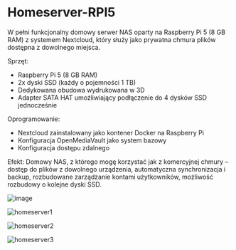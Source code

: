# Homeserver-RPI5

W pełni funkcjonalny domowy serwer NAS oparty na Raspberry Pi 5 (8 GB RAM) z systemem Nextcloud, który służy jako prywatna chmura plików dostępna z dowolnego miejsca.

Sprzęt:
 - Raspberry Pi 5 (8 GB RAM)
 - 2x dyski SSD (każdy o pojemności 1 TB)
 - Dedykowana obudowa wydrukowana w 3D
 - Adapter SATA HAT umożliwiający podłączenie do 4 dysków SSD jednocześnie

Oprogramowanie:
 - Nextcloud zainstalowany jako kontener Docker na Raspberry Pi
 - Konfiguracja OpenMediaVault jako system bazowy
 - Konfiguracja dostępu zdalnego

Efekt:
Domowy NAS, z którego mogę korzystać jak z komercyjnej chmury – dostęp do plików z dowolnego urządzenia, automatyczna synchronizacja i backup, rozbudowane zarządzanie kontami użytkowników, możliwość rozbudowy o kolejne dyski SSD.

![image](https://github.com/user-attachments/assets/8b8cf6b4-0891-4521-9e2b-e7b3b8a614e5)

![homeserver1](https://github.com/user-attachments/assets/0e26efd9-263c-43ee-914d-e3d5bb28a399)

![homeserver2](https://github.com/user-attachments/assets/63415801-c3d0-4d5e-9a4d-761110f301ef)

![homeserver3](https://github.com/user-attachments/assets/4b28ce1a-e578-4a90-8576-1a6e6aa23af0)
